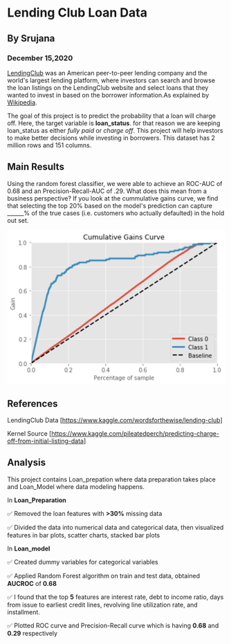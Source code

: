 # Lending Club Loan Data

## By Srujana
### December 15,2020

[LendingClub](https://www.lendingclub.com/) was an American peer-to-peer lending company and the world's largest lending platform, where investors can search and browse the loan listings on the LendingClub website and select loans that they wanted to invest in based on the borrower information.As explained by [Wikipedia](https://en.wikipedia.org/wiki/LendingClub).

The goal of this project is to predict the probability that a loan will charge off. Here, the target variable is **loan_status**. for that reason we are keeping loan_status as either *fully paid* or *charge off*. This project will help investors to make better decisions while investing in borrowers. This dataset has 2 million rows and 151 columns.

## Main Results

Using the random forest classifier, we were able to achieve an ROC-AUC of 0.68 and an Precision-Recall-AUC of .29. What does this mean from a business perspective? If you look at the cummulative gains curve, we find that selecting the top 20% based on the model's prediction can capture ______% of the true cases (i.e. customers who actually defaulted) in the hold out set.

![cummulative_gain](imgs/cummulativegains.png)

## References

LendingClub Data   [https://www.kaggle.com/wordsforthewise/lending-club]

Kernel Source [https://www.kaggle.com/pileatedperch/predicting-charge-off-from-initial-listing-data]

## Analysis

This project contains Loan_prepation where data preparation takes place and Loan_Model where data modeling happens.

In **Loan_Preparation**

:white_check_mark: Removed the loan features with **>30%** missing data

:white_check_mark: Divided the data into numerical data and categorical data, then visualized features in bar plots, scatter charts, stacked bar plots

In **Loan_model**

:white_check_mark: Created dummy variables for categorical variables

:white_check_mark: Applied Random Forest algorithm on train and test data, obtained **AUCROC** of **0.68**

:white_check_mark: I found that the top **5** features are
interest rate, debt to income ratio, days from issue to earliest credit lines, revolving line utilization rate, and installment.

:white_check_mark: Plotted ROC curve and Precision-Recall curve which is having **0.68** and **0.29** respectively

